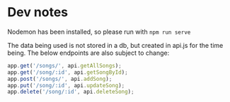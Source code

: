 # Dev notes
Nodemon has been installed, so please run with `npm run serve`

The data being used is not stored in a db, but created in api.js for the time being. The below endpoints are also subject to change:

```js
app.get('/songs/', api.getAllSongs);
app.get('/song/:id', api.getSongById);
app.post('/songs/', api.addSong);
app.put('/song/:id', api.updateSong);
app.delete('/song/:id', api.deleteSong);
```